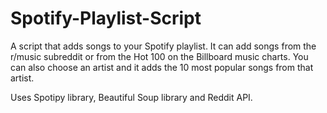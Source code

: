 # Spotify-Playlist-Script
A script that adds songs to your Spotify playlist. It can add songs from the r/music subreddit or from the Hot 100 on the Billboard music charts. You can also choose an artist and it adds the 10 most popular songs from that artist.

Uses Spotipy library, Beautiful Soup library and Reddit API.  